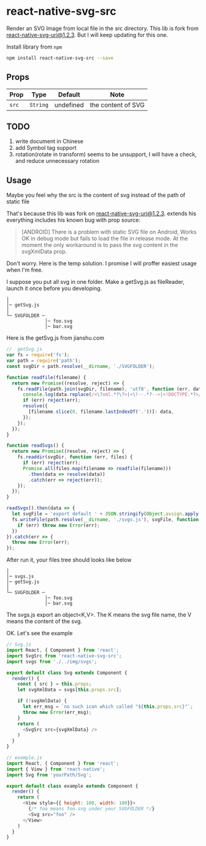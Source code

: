 # react-native-svg-src
Render an SVG Image from local file in the src directory. This lib is fork from react-native-svg-uri@1.2.3. But I will keep updating for this one.

Install library from `npm`

```bash
npm install react-native-svg-src --save
```
## Props

| Prop | Type | Default | Note |
|---|---|---|---|
| `src` | `String` | undefined | the content of SVG

## TODO
1. write document in Chinese
2. add Symbol tag support
3. rotation(rotate in transform) seems to be unsupport, I will have a check, and reduce unnecessary rotation

## <a name="Usage">Usage</a>
Maybe you feel why the src is the content of svg instead of the path of static file

That's because this lib was fork on react-native-svg-uri@1.2.3. extends his everything includes his known bug with prop source:
> [ANDROID] There is a problem with static SVG file on Android,
>  Works OK in debug mode but fails to load the file in release mode.
>  At the moment the only workaround is to pass the svg content in the svgXmlData prop.

Don't worry. Here is the temp solution. I promise I will proffer easiest usage when I'm free.

I suppose you put all svg in one folder. Make a getSvg.js as fileReader, launch it once before you developing.
```
│
│─ getSvg.js
│
└─ SVGFOLDER ─
              │─ foo.svg
              │─ bar.svg
```
Here is the getSvg.js from jianshu.com
```javascript
//  getSvg.js
var fs = require('fs');
var path = require('path');
const svgDir = path.resolve(__dirname, './SVGFOLDER');

function readfile(filename) {
  return new Promise((resolve, reject) => {
    fs.readFile(path.join(svgDir, filename), 'utf8', function (err, data) {
      console.log(data.replace(/<\?xml.*?\?>|<\!--.*?-->|<!DOCTYPE.*?>/g, ''));
      if (err) reject(err);
      resolve({
        [filename.slice(0, filename.lastIndexOf('.'))]: data,
      });
    });
  });
}

function readSvgs() {
  return new Promise((resolve, reject) => {
    fs.readdir(svgDir, function (err, files) {
      if (err) reject(err);
      Promise.all(files.map(filename => readfile(filename)))
        .then(data => resolve(data))
        .catch(err => reject(err));
    });
  });
}

readSvgs().then(data => {
  let svgFile = 'export default ' + JSON.stringify(Object.assign.apply(this, data));
  fs.writeFile(path.resolve(__dirname, './svgs.js'), svgFile, function (err) {
    if (err) throw new Error(err);
  })
}).catch(err => {
  throw new Error(err);
});
```
After run it, your files tree should looks like below
```
│
│─ svgs.js
│─ getSvg.js
│
└─ SVGFOLDER ─
              │─ foo.svg
              │─ bar.svg
```
The svgs.js export an object<K,V>. The K means the svg file name, the V means the content of the svg.

OK. Let's see the example

```javascript
// Svg.js
import React, { Component } from 'react';
import SvgSrc from 'react-native-svg-src';
import svgs from './../img/svgs';

export default class Svg extends Component {
  render() {
    const { src } = this.props;
    let svgXmlData = svgs[this.props.src];

    if (!svgXmlData) {
      let err_msg = `no such icon which called "${this.props.src}"`;
      throw new Error(err_msg);
    }
    return (
      <SvgSrc src={svgXmlData} />
    )
  }
}
```
```javascript
// example.js
import React, { Component } from 'react';
import { View } from 'react-native';
import Svg from 'yourPath/Svg';

export default class example extends Component {
  render() {
    return (
      <View style={{ height: 100, width: 100}}>
        {/* foo means foo.svg under your SVGFOLDER */}
        <Svg src="foo" />
      </View>
    )
  }
}
```